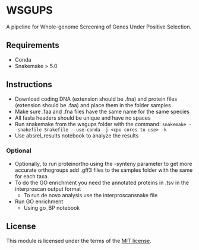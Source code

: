 # WSGUPS
A pipeline for Whole-genome Screening of Genes Under Positive Selection.

## Requirements
* Conda
* Snakemake > 5.0

## Instructions
* Download coding DNA (extension should be .fna) and protein files (extension should be .faa) and place them in the folder samples
* Make sure .faa and .fna files have the same name for the same species 
* All fasta headers should be unique and have no spaces
* Run snakemake from the wsgups folder with the command:
`snakemake --snakefile Snakefile --use-conda -j <cpu cores to use> -k`
* Use absrel_results notebook to analyze the results

### Optional
* Optionally, to run proteinortho using the -synteny parameter to get more accurate orthogroups add .gff3 files to the samples folder with the same for each taxa.
* To do the GO enrichment you need the annotated proteins in .tsv in the interproscan output format
    * To run de novo analysis use the interproscansnake file
* Run GO enrichment
    * Using go_BP notebook
    
## License
This module is licensed under the terms of the [MIT license](https://opensource.org/licenses/MIT).

